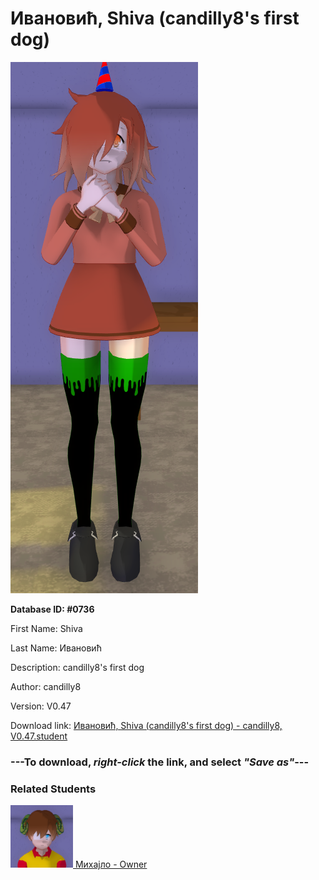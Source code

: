 # Ивановић, Shiva (candilly8's first dog)

<img src="../../Files/Images/Ивановић, Shiva (candilly8's first dog).png" title="Ивановић, Shiva (candilly8's first dog) - candilly8, V0.47">

**Database ID: #0736**

First Name: Shiva

Last Name: Ивановић

Description: candilly8's first dog

Author: candilly8

Version: V0.47

Download link: <a href="https://raw.githubusercontent.com/Arbiter1223/Daigaku-Gurashi-Custom-Students/master/Files/Student%20Files/Ивановић%2C%20Shiva%20(candilly8's%20first%20dog)%20-%20candilly8%2C%20V0.47.student">Ивановић, Shiva (candilly8's first dog) - candilly8, V0.47.student</a>

### ---**To download, _right-click_ the link, and select _"Save as"_**---

### Related Students

<a href="Ивановић, Михајло (candilly8's self insert).md"><img src="../../Files/Thumbs/Ивановић, Михајло (candilly8's self insert).png" height="100" width="100" title="Ивановић, Михајло (candilly8's self insert) - candilly8, V0.47"></a><a href="Ивановић, Михајло (candilly8's self insert).md"> Михајло - Owner</a>

